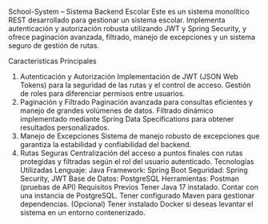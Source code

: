 School-System – Sistema Backend Escolar
Este es un sistema monolítico REST desarrollado para gestionar un sistema escolar. Implementa autenticación y autorización robusta utilizando JWT y Spring Security, y ofrece paginación avanzada, filtrado, manejo de excepciones y un sistema seguro de gestión de rutas.

Características Principales
1. Autenticación y Autorización
Implementación de JWT (JSON Web Tokens) para la seguridad de las rutas y el control de acceso.
Gestión de roles para diferenciar permisos entre usuarios.
2. Paginación y Filtrado
Paginación avanzada para consultas eficientes y manejo de grandes volúmenes de datos.
Filtrado dinámico implementado mediante Spring Data Specifications para obtener resultados personalizados.
3. Manejo de Excepciones
Sistema de manejo robusto de excepciones que garantiza la estabilidad y confiabilidad del backend.
4. Rutas Seguras
Centralización del acceso a puntos finales con rutas protegidas y filtradas según el rol del usuario autenticado.
Tecnologías Utilizadas
Lenguaje: Java
Framework: Spring Boot
Seguridad: Spring Security, JWT
Base de Datos: PostgreSQL
Herramientas: Postman (pruebas de API)
Requisitos Previos
Tener Java 17 instalado.
Contar con una instancia de PostgreSQL.
Tener configurado Maven para gestionar dependencias.
(Opcional) Tener instalado Docker si deseas levantar el sistema en un entorno contenerizado.
